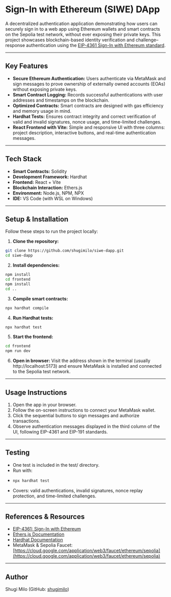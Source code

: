 # Sign-In with Ethereum (SIWE) DApp

A decentralized authentication application demonstrating how users can securely sign in to a web app using Ethereum wallets and smart contracts on the Sepolia test network, without ever exposing their private keys. This project showcases blockchain-based identity verification and challenge–response authentication using the [EIP-4361 Sign-In with Ethereum standard](https://eips.ethereum.org/EIPS/eip-4361).

---

## Key Features

- **Secure Ethereum Authentication:** Users authenticate via MetaMask and sign messages to prove ownership of externally owned accounts (EOAs) without exposing private keys.  
- **Smart Contract Logging:** Records successful authentications with user addresses and timestamps on the blockchain.  
- **Optimized Contracts:** Smart contracts are designed with gas efficiency and memory usage in mind.  
- **Hardhat Tests:** Ensures contract integrity and correct verification of valid and invalid signatures, nonce usage, and time-limited challenges.  
- **React Frontend with Vite:** Simple and responsive UI with three columns: project description, interactive buttons, and real-time authentication messages.  

---

## Tech Stack

- **Smart Contracts:** Solidity  
- **Development Framework:** Hardhat  
- **Frontend:** React + Vite  
- **Blockchain Interaction:** Ethers.js  
- **Environment:** Node.js, NPM, NPX  
- **IDE:** VS Code (with WSL on Windows)  

---

## Setup & Installation

Follow these steps to run the project locally:

1. **Clone the repository:**
```bash
git clone https://github.com/shugimilo/siwe-dapp.git
cd siwe-dapp
```
2. **Install dependencies:**
```bash
npm install
cd frontend
npm install
cd ..
```
3. **Compile smart contracts:**
```bash
npx hardhat compile
```
4. **Run Hardhat tests:**
```bash
npx hardhat test
```
5. **Start the frontend:**
```bash
cd frontend
npm run dev
```
6. **Open in browser:**
Visit the address shown in the terminal (usually http://localhost:5173) and ensure MetaMask is installed and connected to the Sepolia test network.

---

## Usage Instructions

1. Open the app in your browser.
2. Follow the on-screen instructions to connect your MetaMask wallet.
3. Click the sequential buttons to sign messages and authorize transactions.
3. Observe authentication messages displayed in the third column of the UI, following EIP-4361 and EIP-191 standards.

---

## Testing

- One test is included in the test/ directory.
- Run with:
- ```bash
  npx hardhat test
  ```
- Covers: valid authentications, invalid signatures, nonce replay protection, and time-limited challenges.

---

## References & Resources

- [EIP-4361: Sign-In with Ethereum](https://eips.ethereum.org/EIPS/eip-4361)
- [Ethers.js Documentation](https://docs.ethers.io/)
- [Hardhat Documentation](https://hardhat.org/)
- MetaMask & Sepolia Faucet: [https://cloud.google.com/application/web3/faucet/ethereum/sepolia](https://cloud.google.com/application/web3/faucet/ethereum/sepolia)

---

## Author

Shugi Milo (GitHub: [shugimilo](https://github.com/shugimilo))
